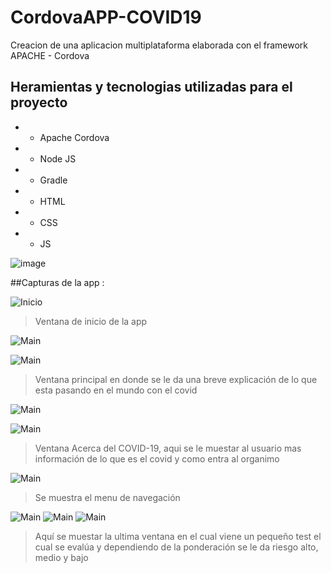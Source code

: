 # CordovaAPP-COVID19 
Creacion de una aplicacion multiplataforma elaborada con el framework APACHE - Cordova 
## Heramientas y tecnologias utilizadas para el proyecto
- - Apache Cordova
- - Node JS
- - Gradle
- - HTML
- - CSS 
- - JS

![image](http://luisperis.com/wp-content/uploads/2016/12/apache-cordova.jpg)

##Capturas de la app : 

![Inicio](/Capturas/inicio0.PNG)
> Ventana de inicio de la app

![Main](/Capturas/vistaMain0.PNG)

![Main](/Capturas/vistaMain1.PNG)
> Ventana principal en donde se le da una breve explicación de lo que esta pasando en el mundo con el covid

![Main](/Capturas/vistaAcerca0.PNG)

![Main](/Capturas/vistaAcerca1.PNG)
> Ventana Acerca del COVID-19, aqui se le muestar al usuario mas información de lo que es el covid y como entra al organimo

![Main](/Capturas/vistaAcercaMenu.PNG)
> Se muestra el menu de navegación

![Main](/Capturas/vistaTest0.PNG)
![Main](/Capturas/vistaTest1.PNG)
![Main](/Capturas/vistaTestR.PNG)
> Aquí se muestar la ultima ventana en el cual viene un pequeño test el cual se evalúa y dependiendo de la ponderación se le da riesgo alto, medio y bajo




